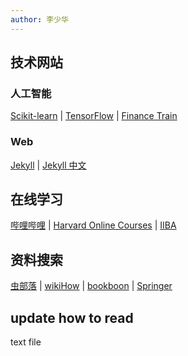 ```yaml
---
author: 李少华
---
```


## 技术网站
### 人工智能
[Scikit-learn](https://scikit-learn.org) | 
[TensorFlow](https://tensorflow.google.cn/) | 
[Finance Train](https://financetrain.com/)

### Web
[Jekyll](http://jekyllrb.com/) | 
[Jekyll 中文](http://jekyllcn.com/)

## 在线学习
[哔哩哔哩](https://www.bilibili.com/) | 
[Harvard Online Courses](https://online-learning.harvard.edu/) | 
[IIBA](https://www.iiba.org/)

## 资料搜索
[虫部落](https://search.chongbuluo.com/) | 
[wikiHow](https://www.wikihow.com) | 
[bookboon](https://bookboon.com) |
[Springer](https://link.springer.com/search)

## update how to read
text file
